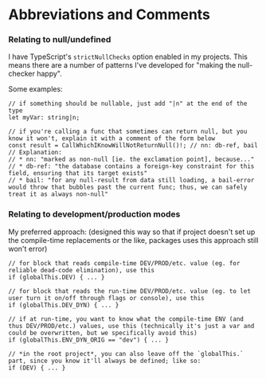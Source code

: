 # Abbreviations and Comments

### Relating to null/undefined

I have TypeScript's `strictNullChecks` option enabled in my projects. This means there are a number of patterns I've developed for "making the null-checker happy".

Some examples:
```
// if something should be nullable, just add "|n" at the end of the type
let myVar: string|n;

// if you're calling a func that sometimes can return null, but you know it won't, explain it with a comment of the form below
const result = CallWhichIKnowWillNotReturnNull()!; // nn: db-ref, bail
// Explanation:
// * nn: "marked as non-null [ie. the exclamation point], because..."
// * db-ref: "the database contains a foreign-key constraint for this field, ensuring that its target exists"
// * bail: "for any null-result from data still loading, a bail-error would throw that bubbles past the current func; thus, we can safely treat it as always non-null"
```

### Relating to development/production modes

My preferred approach: (designed this way so that if project doesn't set up the compile-time replacements or the like, packages uses this approach still won't error)
```
// for block that reads compile-time DEV/PROD/etc. value (eg. for reliable dead-code elimination), use this
if (globalThis.DEV) { ... }

// for block that reads the run-time DEV/PROD/etc. value (eg. to let user turn it on/off through flags or console), use this
if (globalThis.DEV_DYN) { ... }

// if at run-time, you want to know what the compile-time ENV (and thus DEV/PROD/etc.) values, use this (technically it's just a var and could be overwritten, but we specifically avoid this)
if (globalThis.ENV_DYN_ORIG == "dev") { ... }

// *in the root project*, you can also leave off the `globalThis.` part, since you know it'll always be defined; like so:
if (DEV) { ... }
```